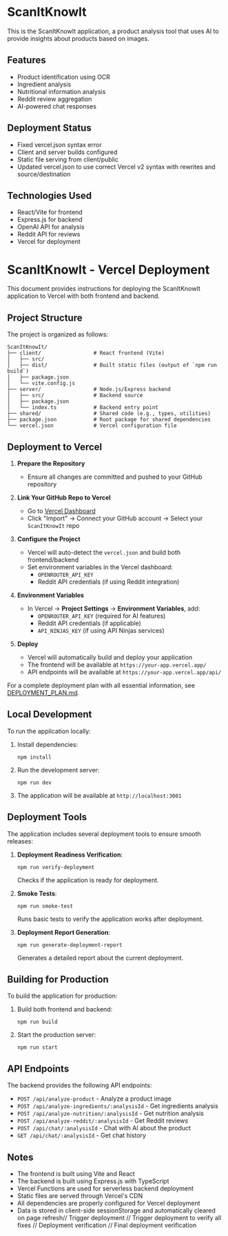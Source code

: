 # ScanItKnowIt

This is the ScanItKnowIt application, a product analysis tool that uses AI to provide insights about products based on images.

## Features
- Product identification using OCR
- Ingredient analysis
- Nutritional information analysis
- Reddit review aggregation
- AI-powered chat responses

## Deployment Status
- Fixed vercel.json syntax error
- Client and server builds configured
- Static file serving from client/public
- Updated vercel.json to use correct Vercel v2 syntax with rewrites and source/destination

## Technologies Used
- React/Vite for frontend
- Express.js for backend
- OpenAI API for analysis
- Reddit API for reviews
- Vercel for deployment

# ScanItKnowIt - Vercel Deployment

This document provides instructions for deploying the ScanItKnowIt application to Vercel with both frontend and backend.

## Project Structure

The project is organized as follows:
```
ScanItKnowIt/
├── client/                 # React frontend (Vite)
│   ├── src/
│   ├── dist/               # Built static files (output of `npm run build`)
│   ├── package.json
│   └── vite.config.js
├── server/                 # Node.js/Express backend
│   ├── src/                # Backend source
│   ├── package.json
│   └── index.ts            # Backend entry point
├── shared/                 # Shared code (e.g., types, utilities)
├── package.json            # Root package for shared dependencies
└── vercel.json             # Vercel configuration file
```

## Deployment to Vercel

1. **Prepare the Repository**
   - Ensure all changes are committed and pushed to your GitHub repository

2. **Link Your GitHub Repo to Vercel**
   - Go to [Vercel Dashboard](https://vercel.com/)
   - Click "Import" → Connect your GitHub account → Select your `ScanItKnowIt` repo

3. **Configure the Project**
   - Vercel will auto-detect the `vercel.json` and build both frontend/backend
   - Set environment variables in the Vercel dashboard:
     - `OPENROUTER_API_KEY`
     - Reddit API credentials (if using Reddit integration)

4. **Environment Variables**
   - In Vercel → **Project Settings** → **Environment Variables**, add:
     - `OPENROUTER_API_KEY` (required for AI features)
     - Reddit API credentials (if applicable)
     - `API_NINJAS_KEY` (if using API Ninjas services)

5. **Deploy**
   - Vercel will automatically build and deploy your application
   - The frontend will be available at `https://your-app.vercel.app/`
   - API endpoints will be available at `https://your-app.vercel.app/api/`

For a complete deployment plan with all essential information, see [DEPLOYMENT_PLAN.md](DEPLOYMENT_PLAN.md).

## Local Development

To run the application locally:

1. Install dependencies:
   ```
   npm install
   ```

2. Run the development server:
   ```
   npm run dev
   ```

3. The application will be available at `http://localhost:3001`

## Deployment Tools

The application includes several deployment tools to ensure smooth releases:

1. **Deployment Readiness Verification**:
   ```
   npm run verify-deployment
   ```
   Checks if the application is ready for deployment.

2. **Smoke Tests**:
   ```
   npm run smoke-test
   ```
   Runs basic tests to verify the application works after deployment.

3. **Deployment Report Generation**:
   ```
   npm run generate-deployment-report
   ```
   Generates a detailed report about the current deployment.

## Building for Production

To build the application for production:

1. Build both frontend and backend:
   ```
   npm run build
   ```

2. Start the production server:
   ```
   npm run start
   ```

## API Endpoints

The backend provides the following API endpoints:

- `POST /api/analyze-product` - Analyze a product image
- `POST /api/analyze-ingredients/:analysisId` - Get ingredients analysis
- `POST /api/analyze-nutrition/:analysisId` - Get nutrition analysis
- `POST /api/analyze-reddit/:analysisId` - Get Reddit reviews
- `POST /api/chat/:analysisId` - Chat with AI about the product
- `GET /api/chat/:analysisId` - Get chat history

## Notes

- The frontend is built using Vite and React
- The backend is built using Express.js with TypeScript
- Vercel Functions are used for serverless backend deployment
- Static files are served through Vercel's CDN
- All dependencies are properly configured for Vercel deployment
- Data is stored in client-side sessionStorage and automatically cleared on page refresh/ /   T r i g g e r   d e p l o y m e n t 
 
 / /   T r i g g e r   d e p l o y m e n t   t o   v e r i f y   a l l   f i x e s 
 
 / /   D e p l o y m e n t   v e r i f i c a t i o n 
 
 / /   F i n a l   d e p l o y m e n t   v e r i f i c a t i o n 
 
 
